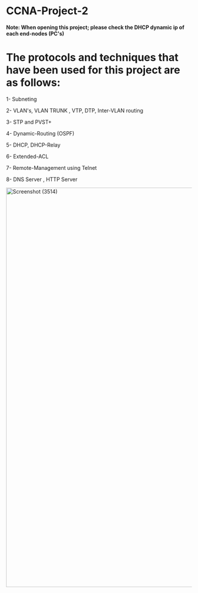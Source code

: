 # CCNA-Project-2
**Note: When opening this project; please check the DHCP dynamic ip of each end-nodes (PC's)**



The protocols and techniques that have been used for this project are as follows:
===================================================================================

1- Subneting

2- VLAN's, VLAN TRUNK , VTP, DTP, Inter-VLAN routing

3- STP and PVST+

4- Dynamic-Routing (OSPF)

5- DHCP, DHCP-Relay

6- Extended-ACL

7- Remote-Management using Telnet

8- DNS Server , HTTP Server



<img width="1920" height="1080" alt="Screenshot (3514)" src="https://github.com/user-attachments/assets/20c9698f-c221-404c-821f-1afbb4b75c42" />
